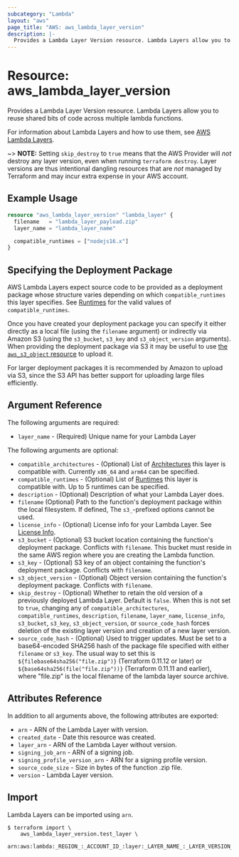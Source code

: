 ```yaml
---
subcategory: "Lambda"
layout: "aws"
page_title: "AWS: aws_lambda_layer_version"
description: |-
  Provides a Lambda Layer Version resource. Lambda Layers allow you to reuse shared bits of code across multiple lambda functions.
---
```


# Resource: aws_lambda_layer_version

Provides a Lambda Layer Version resource. Lambda Layers allow you to reuse shared bits of code across multiple lambda functions.

For information about Lambda Layers and how to use them, see [AWS Lambda Layers][1].

~> **NOTE:** Setting `skip_destroy` to `true` means that the AWS Provider will _not_ destroy any layer version, even when running `terraform destroy`. Layer versions are thus intentional dangling resources that are _not_ managed by Terraform and may incur extra expense in your AWS account.

## Example Usage

```terraform
resource "aws_lambda_layer_version" "lambda_layer" {
  filename   = "lambda_layer_payload.zip"
  layer_name = "lambda_layer_name"

  compatible_runtimes = ["nodejs16.x"]
}
```

## Specifying the Deployment Package

AWS Lambda Layers expect source code to be provided as a deployment package whose structure varies depending on which `compatible_runtimes` this layer specifies.
See [Runtimes][2] for the valid values of `compatible_runtimes`.

Once you have created your deployment package you can specify it either directly as a local file (using the `filename` argument) or
indirectly via Amazon S3 (using the `s3_bucket`, `s3_key` and `s3_object_version` arguments). When providing the deployment
package via S3 it may be useful to use [the `aws_s3_object` resource](s3_object.html) to upload it.

For larger deployment packages it is recommended by Amazon to upload via S3, since the S3 API has better support for uploading large files efficiently.

## Argument Reference

The following arguments are required:

* `layer_name` - (Required) Unique name for your Lambda Layer

The following arguments are optional:

* `compatible_architectures` - (Optional) List of [Architectures][4] this layer is compatible with. Currently `x86_64` and `arm64` can be specified.
* `compatible_runtimes` - (Optional) List of [Runtimes][2] this layer is compatible with. Up to 5 runtimes can be specified.
* `description` - (Optional) Description of what your Lambda Layer does.
* `filename` (Optional) Path to the function's deployment package within the local filesystem. If defined, The `s3_`-prefixed options cannot be used.
* `license_info` - (Optional) License info for your Lambda Layer. See [License Info][3].
* `s3_bucket` - (Optional) S3 bucket location containing the function's deployment package. Conflicts with `filename`. This bucket must reside in the same AWS region where you are creating the Lambda function.
* `s3_key` - (Optional) S3 key of an object containing the function's deployment package. Conflicts with `filename`.
* `s3_object_version` - (Optional) Object version containing the function's deployment package. Conflicts with `filename`.
* `skip_destroy` - (Optional) Whether to retain the old version of a previously deployed Lambda Layer. Default is `false`. When this is not set to `true`, changing any of `compatible_architectures`, `compatible_runtimes`, `description`, `filename`, `layer_name`, `license_info`, `s3_bucket`, `s3_key`, `s3_object_version`, or `source_code_hash` forces deletion of the existing layer version and creation of a new layer version.
* `source_code_hash` - (Optional) Used to trigger updates. Must be set to a base64-encoded SHA256 hash of the package file specified with either `filename` or `s3_key`. The usual way to set this is `${filebase64sha256("file.zip")}` (Terraform 0.11.12 or later) or `${base64sha256(file("file.zip"))}` (Terraform 0.11.11 and earlier), where "file.zip" is the local filename of the lambda layer source archive.

## Attributes Reference

In addition to all arguments above, the following attributes are exported:

* `arn` - ARN of the Lambda Layer with version.
* `created_date` - Date this resource was created.
* `layer_arn` - ARN of the Lambda Layer without version.
* `signing_job_arn` - ARN of a signing job.
* `signing_profile_version_arn` - ARN for a signing profile version.
* `source_code_size` - Size in bytes of the function .zip file.
* `version` - Lambda Layer version.

[1]: https://docs.aws.amazon.com/lambda/latest/dg/configuration-layers.html
[2]: https://docs.aws.amazon.com/lambda/latest/dg/API_PublishLayerVersion.html#SSS-PublishLayerVersion-request-CompatibleRuntimes
[3]: https://docs.aws.amazon.com/lambda/latest/dg/API_PublishLayerVersion.html#SSS-PublishLayerVersion-request-LicenseInfo
[4]: https://docs.aws.amazon.com/lambda/latest/dg/API_PublishLayerVersion.html#SSS-PublishLayerVersion-request-CompatibleArchitectures

## Import

Lambda Layers can be imported using `arn`.

```
$ terraform import \
    aws_lambda_layer_version.test_layer \
    arn:aws:lambda:_REGION_:_ACCOUNT_ID_:layer:_LAYER_NAME_:_LAYER_VERSION_
```
